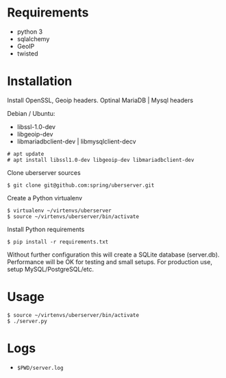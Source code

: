 # Requirements
- python 3
- sqlalchemy
- GeoIP
- twisted

# Installation

Install OpenSSL, Geoip headers. Optinal MariaDB | Mysql headers

Debian / Ubuntu:

- libssl-1.0-dev
- libgeoip-dev
- libmariadbclient-dev | libmysqlclient-decv

```
# apt update
# apt install libssl1.0-dev libgeoip-dev libmariadbclient-dev
```


Clone uberserver sources


```
$ git clone git@github.com:spring/uberserver.git
```

Create a Python virtualenv

```
$ virtualenv ~/virtenvs/uberserver
$ source ~/virtenvs/uberserver/bin/activate
```

Install Python requirements

```
$ pip install -r requirements.txt
```

Without further configuration this will create a SQLite database (server.db).
Performance will be OK for testing and small setups. For production use,
setup MySQL/PostgreSQL/etc.

# Usage
```
$ source ~/virtenvs/uberserver/bin/activate
$ ./server.py
```

# Logs
- `$PWD/server.log`
